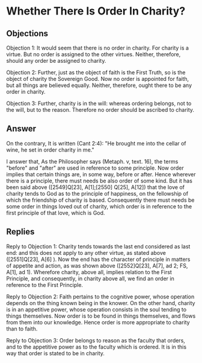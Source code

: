 # Whether There Is Order In Charity?

## Objections

Objection 1: It would seem that there is no order in charity. For charity is a virtue. But no order is assigned to the other virtues. Neither, therefore, should any order be assigned to charity.

Objection 2: Further, just as the object of faith is the First Truth, so is the object of charity the Sovereign Good. Now no order is appointed for faith, but all things are believed equally. Neither, therefore, ought there to be any order in charity.

Objection 3: Further, charity is in the will: whereas ordering belongs, not to the will, but to the reason. Therefore no order should be ascribed to charity.

## Answer

On the contrary, It is written (Cant 2:4): "He brought me into the cellar of wine, he set in order charity in me."

I answer that, As the Philosopher says (Metaph. v, text. 16), the terms "before" and "after" are used in reference to some principle. Now order implies that certain things are, in some way, before or after. Hence wherever there is a principle, there must needs be also order of some kind. But it has been said above ([2549]Q[23], A[1];[2550] Q[25], A[12]) that the love of charity tends to God as to the principle of happiness, on the fellowship of which the friendship of charity is based. Consequently there must needs be some order in things loved out of charity, which order is in reference to the first principle of that love, which is God.

## Replies

Reply to Objection 1: Charity tends towards the last end considered as last end: and this does not apply to any other virtue, as stated above ([2551]Q[23], A[6] ). Now the end has the character of principle in matters of appetite and action, as was shown above ([2552]Q[23], A[7], ad 2; FS, A[1], ad 1). Wherefore charity, above all, implies relation to the First Principle, and consequently, in charity above all, we find an order in reference to the First Principle.

Reply to Objection 2: Faith pertains to the cognitive power, whose operation depends on the thing known being in the knower. On the other hand, charity is in an appetitive power, whose operation consists in the soul tending to things themselves. Now order is to be found in things themselves, and flows from them into our knowledge. Hence order is more appropriate to charity than to faith.

Reply to Objection 3: Order belongs to reason as the faculty that orders, and to the appetitive power as to the faculty which is ordered. It is in this way that order is stated to be in charity.